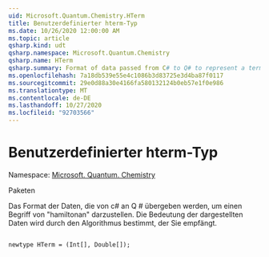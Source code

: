 ```yaml
---
uid: Microsoft.Quantum.Chemistry.HTerm
title: Benutzerdefinierter hterm-Typ
ms.date: 10/26/2020 12:00:00 AM
ms.topic: article
qsharp.kind: udt
qsharp.namespace: Microsoft.Quantum.Chemistry
qsharp.name: HTerm
qsharp.summary: Format of data passed from C# to Q# to represent a term of the Hamiltonian. The meaning of the data represented is determined by the algorithm that receives it.
ms.openlocfilehash: 7a18db539e55e4c1086b3d83725e3d4ba87f0117
ms.sourcegitcommit: 29e0d88a30e4166fa580132124b0eb57e1f0e986
ms.translationtype: MT
ms.contentlocale: de-DE
ms.lasthandoff: 10/27/2020
ms.locfileid: "92703566"
---
```

# <a name="hterm-user-defined-type"></a>Benutzerdefinierter hterm-Typ

Namespace: [Microsoft. Quantum. Chemistry](xref:Microsoft.Quantum.Chemistry)

Paketen [](https://nuget.org/packages/)


Das Format der Daten, die von c# an Q # übergeben werden, um einen Begriff von "hamiltonan" darzustellen.
Die Bedeutung der dargestellten Daten wird durch den Algorithmus bestimmt, der Sie empfängt.

```qsharp

newtype HTerm = (Int[], Double[]);
```

